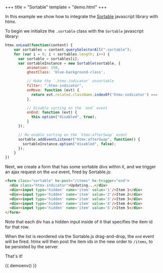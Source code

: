 +++
title = "Sortable"
template = "demo.html"
+++

In this example we show how to integrate the [Sortable](https://sortablejs.github.io/Sortable/)
javascript library with htmx.

To begin we initialize the `.sortable` class with the `Sortable` javascript library:

```js
htmx.onLoad(function(content) {
    var sortables = content.querySelectorAll(".sortable");
    for (var i = 0; i < sortables.length; i++) {
      var sortable = sortables[i];
      var sortableInstance = new Sortable(sortable, {
          animation: 150,
          ghostClass: 'blue-background-class',

          // Make the `.htmx-indicator` unsortable
          filter: ".htmx-indicator",
          onMove: function (evt) {
            return evt.related.className.indexOf('htmx-indicator') === -1;
          },

          // Disable sorting on the `end` event
          onEnd: function (evt) {
            this.option("disabled", true);
          }
      });

      // Re-enable sorting on the `htmx:afterSwap` event
      sortable.addEventListener("htmx:afterSwap", function() {
        sortableInstance.option("disabled", false);
      });
    }
})
```

Next, we create a form that has some sortable divs within it, and we trigger an ajax request on the `end` event, fired
by Sortable.js:

```html
<form class="sortable" hx-post="/items" hx-trigger="end">
  <div class="htmx-indicator">Updating...</div>
  <div><input type='hidden' name='item' value='1'/>Item 1</div>
  <div><input type='hidden' name='item' value='2'/>Item 2</div>
  <div><input type='hidden' name='item' value='3'/>Item 3</div>
  <div><input type='hidden' name='item' value='4'/>Item 4</div>
  <div><input type='hidden' name='item' value='5'/>Item 5</div>
</form>
```

Note that each div has a hidden input inside of it that specifies the item id for that row.

When the list is reordered via the Sortable.js drag-and-drop, the `end` event will be fired.  htmx will then post
the item ids in the new order to `/items`, to be persisted by the server.

That's it!

{{ demoenv() }}

<script src="https://cdn.jsdelivr.net/npm/sortablejs@latest/Sortable.min.js"></script>
<script>

    //=========================================================================
    // Fake Server Side Code
    //=========================================================================
    htmx.onLoad(function(content) {
        var sortables = content.querySelectorAll(".sortable");
        for (var i = 0; i < sortables.length; i++) {
          var sortable = sortables[i];
          var sortableInstance = new Sortable(sortable, {
              animation: 150,
              ghostClass: 'blue-background-class',

              // Make the `.htmx-indicator` unsortable
              filter: ".htmx-indicator",
              onMove: function (evt) {
                return evt.related.className.indexOf('htmx-indicator') === -1;
              },

              // Disable sorting on the `end` event
              onEnd: function (evt) {
                this.option("disabled", true);
              }
          });

          // Re-enable sorting on the `htmx:afterSwap` event
          sortable.addEventListener("htmx:afterSwap", function() {
            sortableInstance.option("disabled", false);
          });
        }
    })
    
    var listItems = [1, 2, 3, 4, 5]
    // routes
    init("/demo", function(request, params){
      return '<form id="example1" class="list-group col sortable" hx-post="/items" hx-trigger="end">' +
      listContents()
      + "\n</form>";
    });
    
    onPost("/items", function (request, params) {
      console.log(params);
      listItems = params.item;
      return listContents();
    });
    
    // templates
    function listContents() {
      return '<div class="htmx-indicator" style="cursor: default">Updating...</div>' + listItems.map(function(val) {
        return `  <div style="border:1px solid #DEDEDE; padding:12px; margin: 8px; width:200px; cursor: grab" ondrag="this.style.cursor = 'grabbing'" ><input type="hidden" name="item" value="` + val + `"/> Item ` + val + `</div>`;
      }).join("\n");
    }

</script>
